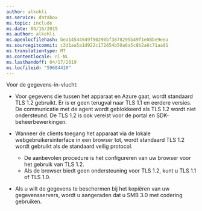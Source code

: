 ```yaml
---
author: alkohli
ms.service: databox
ms.topic: include
ms.date: 04/16/2019
ms.author: alkohli
ms.openlocfilehash: bea14544949f90290bf3878295b49f1e08be9eea
ms.sourcegitcommit: c3d1aa5a1d922c172654b50a6a5c8b2a6c71aa91
ms.translationtype: MT
ms.contentlocale: nl-NL
ms.lasthandoff: 04/17/2019
ms.locfileid: "59684410"
---
```

Voor de gegevens-in-vlucht:

- Voor gegevens die tussen het apparaat en Azure gaat, wordt standaard TLS 1.2 gebruikt. Er is er geen terugval naar TLS 1.1 en eerdere versies. De communicatie met de agent wordt geblokkeerd als TLS 1.2 wordt niet ondersteund. De TLS 1.2 is ook vereist voor de portal en SDK-beheerbewerkingen.
- Wanneer de clients toegang het apparaat via de lokale webgebruikersinterface in een browser tot, wordt standaard TLS 1.2 wordt gebruikt als de standaard veilig protocol.

    - De aanbevolen procedure is het configureren van uw browser voor het gebruik van TLS 1.2.
    - Als de browser biedt geen ondersteuning voor TLS 1.2, kunt u TLS 1.1 of TLS 1.0.
- Als u wilt de gegevens te beschermen bij het kopiëren van uw gegevensservers, wordt u aangeraden dat u SMB 3.0 met codering gebruiken.
